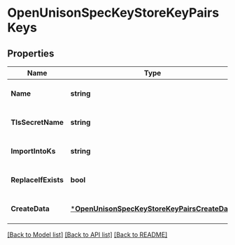 # OpenUnisonSpecKeyStoreKeyPairsKeys

## Properties
Name | Type | Description | Notes
------------ | ------------- | ------------- | -------------
**Name** | **string** |  | [optional] [default to null]
**TlsSecretName** | **string** |  | [optional] [default to null]
**ImportIntoKs** | **string** |  | [optional] [default to null]
**ReplaceIfExists** | **bool** |  | [optional] [default to null]
**CreateData** | [***OpenUnisonSpecKeyStoreKeyPairsCreateData**](OpenUnison_spec_key_store_key_pairs_create_data.md) |  | [optional] [default to null]

[[Back to Model list]](../README.md#documentation-for-models) [[Back to API list]](../README.md#documentation-for-api-endpoints) [[Back to README]](../README.md)

